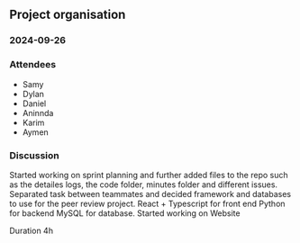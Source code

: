## Project organisation

### 2024-09-26

### Attendees
- Samy
- Dylan
- Daniel
- Aninnda
- Karim
- Aymen

### Discussion
Started working on sprint planning and further added files to the repo such as the detailes logs,
the code folder, minutes folder and different issues. Separated task between teammates and decided
framework and databases to use for the peer review project.
React + Typescript for front end
Python for backend
MySQL for database.
Started working on Website

Duration
4h
